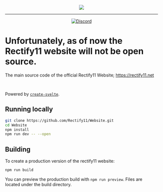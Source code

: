 <p align="center">
    <img src="https://raw.githubusercontent.com/Rectify11/Website/master/logo.png">
</p>

---

<div align="center">

[![Discord](https://img.shields.io/discord/1077324213142175744?style=flat-square)](https://discord.gg/gsgu9GCtsk)

</div>

# Unfortunately, as of now the Rectify11 website will not be open source. 

The main source code of the official Rectify11 Website; https://rectify11.net

<br/>

Powered by [`create-svelte`](https://github.com/sveltejs/kit/tree/master/packages/create-svelte).

## Running locally

```bash
git clone https://github.com/Rectify11/Website.git
cd Website
npm install
npm run dev -- --open
```

## Building

To create a production version of the rectify11 website:

```bash
npm run build
```

You can preview the production build with `npm run preview`. Files are located under the build directory.
